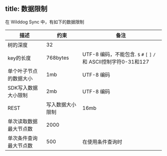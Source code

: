 title: 数据限制
---

在 Wilddog Sync 中，有如下的数据限制

| 描述 | 约束 |        备注               |
| ------------- |-----|-------- |
| 树的深度  | 32	   |
| key的长度 | 	768bytes  | UTF-8 编码，不能包含. `$` `#` `[` `]` `/`和 ASCII控制字符0-31和127 |编码|
| 单个叶子节点的数据大小 | 1mb	 | UTF-8 编码|
| SDK写入数据大小限制   | 2mb	 | UTF-8 编码|
| REST|       写入数据大小限制     |  16mb	| 
| 单次读取数据最大节点数| 2000  |  	| 
| 单次条件查询最大节点数| 500  |在使用条件查询时| 


